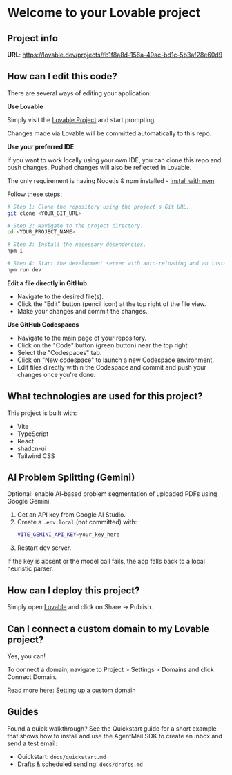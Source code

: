 # Welcome to your Lovable project

## Project info

**URL**: https://lovable.dev/projects/fb1f8a8d-156a-49ac-bd1c-5b3af28e60d9

## How can I edit this code?

There are several ways of editing your application.

**Use Lovable**

Simply visit the [Lovable Project](https://lovable.dev/projects/fb1f8a8d-156a-49ac-bd1c-5b3af28e60d9) and start prompting.

Changes made via Lovable will be committed automatically to this repo.

**Use your preferred IDE**

If you want to work locally using your own IDE, you can clone this repo and push changes. Pushed changes will also be reflected in Lovable.

The only requirement is having Node.js & npm installed - [install with nvm](https://github.com/nvm-sh/nvm#installing-and-updating)

Follow these steps:

```sh
# Step 1: Clone the repository using the project's Git URL.
git clone <YOUR_GIT_URL>

# Step 2: Navigate to the project directory.
cd <YOUR_PROJECT_NAME>

# Step 3: Install the necessary dependencies.
npm i

# Step 4: Start the development server with auto-reloading and an instant preview.
npm run dev
```

**Edit a file directly in GitHub**

- Navigate to the desired file(s).
- Click the "Edit" button (pencil icon) at the top right of the file view.
- Make your changes and commit the changes.

**Use GitHub Codespaces**

- Navigate to the main page of your repository.
- Click on the "Code" button (green button) near the top right.
- Select the "Codespaces" tab.
- Click on "New codespace" to launch a new Codespace environment.
- Edit files directly within the Codespace and commit and push your changes once you're done.

## What technologies are used for this project?

This project is built with:

- Vite
- TypeScript
- React
- shadcn-ui
- Tailwind CSS

## AI Problem Splitting (Gemini)

Optional: enable AI-based problem segmentation of uploaded PDFs using Google Gemini.

1. Get an API key from Google AI Studio.
2. Create a `.env.local` (not committed) with:
	```bash
	VITE_GEMINI_API_KEY=your_key_here
	```
3. Restart dev server.

If the key is absent or the model call fails, the app falls back to a local heuristic parser.


## How can I deploy this project?

Simply open [Lovable](https://lovable.dev/projects/fb1f8a8d-156a-49ac-bd1c-5b3af28e60d9) and click on Share -> Publish.

## Can I connect a custom domain to my Lovable project?

Yes, you can!

To connect a domain, navigate to Project > Settings > Domains and click Connect Domain.

Read more here: [Setting up a custom domain](https://docs.lovable.dev/features/custom-domain#custom-domain)

## Guides

Found a quick walkthrough? See the Quickstart guide for a short example that shows how to install and use the AgentMail SDK to create an inbox and send a test email:

- Quickstart: `docs/quickstart.md`
 - Drafts & scheduled sending: `docs/drafts.md`
